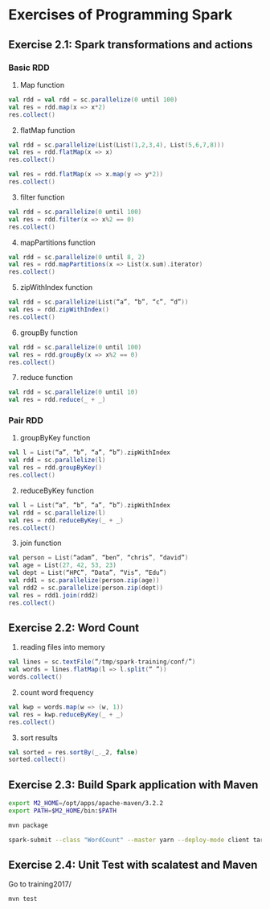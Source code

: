# Exercises of Programming Spark
## Exercise 2.1: Spark transformations and actions
### Basic RDD

1. Map function
```scala
val rdd = val rdd = sc.parallelize(0 until 100)
val res = rdd.map(x => x*2)
res.collect()
```

2. flatMap function
```scala
val rdd = sc.parallelize(List(List(1,2,3,4), List(5,6,7,8)))
val res = rdd.flatMap(x => x)
res.collect()

val res = rdd.flatMap(x => x.map(y => y*2))
res.collect()
```

3. filter function
```scala
val rdd = sc.parallelize(0 until 100)
val res = rdd.filter(x => x%2 == 0)
res.collect()
```

4. mapPartitions function
```scala
val rdd = sc.parallelize(0 until 8, 2)
val res = rdd.mapPartitions(x => List(x.sum).iterator)
res.collect()
```

5. zipWithIndex function
```scala
val rdd = sc.parallelize(List(“a”, “b”, “c”, “d”))
val res = rdd.zipWithIndex()
res.collect()
```

6. groupBy function
```scala
val rdd = sc.parallelize(0 until 100)
val res = rdd.groupBy(x => x%2 == 0)
res.collect()
```

7. reduce function
```scala
val rdd = sc.parallelize(0 until 10)
val res = rdd.reduce(_ + _)
```

### Pair RDD 
1. groupByKey function
```scala
val l = List(“a”, “b”, “a”, “b”).zipWithIndex
val rdd = sc.parallelize(l)
val res = rdd.groupByKey()
res.collect()
```

2. reduceByKey function
```scala
val l = List(“a”, “b”, “a”, “b”).zipWithIndex
val rdd = sc.parallelize(l)
val res = rdd.reduceByKey(_ + _)
res.collect()
```

3. join function
```scala
val person = List(“adam”, “ben”, “chris”, “david”)
val age = List(27, 42, 53, 23)
val dept = List(“HPC”, “Data”, “Vis”, “Edu”)
val rdd1 = sc.parallelize(person.zip(age))
val rdd2 = sc.parallelize(person.zip(dept))
val res = rdd1.join(rdd2)
res.collect()
```
## Exercise 2.2: Word Count
1. reading files into memory
```scala
val lines = sc.textFile(“/tmp/spark-training/conf/”)
val words = lines.flatMap(l => l.split(“ ”))
words.collect()
```

2. count word frequency
```scala
val kwp = words.map(w => (w, 1))
val res = kwp.reduceByKey(_ + _)
res.collect()
```

3. sort results
```scala
val sorted = res.sortBy(_._2, false)
sorted.collect()
```

## Exercise 2.3: Build Spark application with Maven
```bash
export M2_HOME=/opt/apps/apache-maven/3.2.2
export PATH=$M2_HOME/bin:$PATH

mvn package

spark-submit --class "WordCount" --master yarn --deploy-mode client target/WordCount-1.0-SNAPSHOT.jar
```

## Exercise 2.4: Unit Test with scalatest and Maven
Go to training2017/
```
mvn test
```
